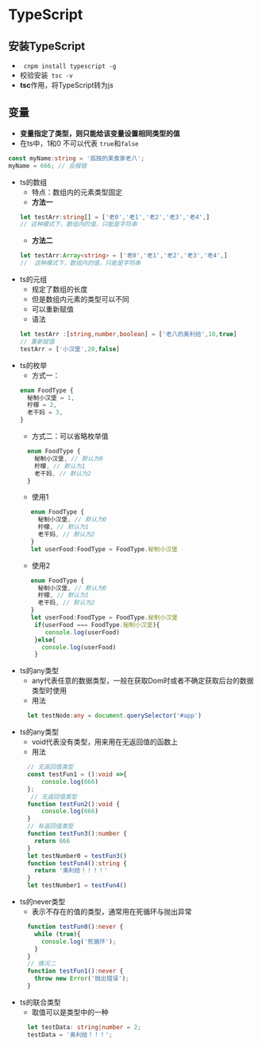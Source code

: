 # TypeScript
## 安装TypeScript
* ` cnpm install typescript -g`
* 校验安装` tsc -v`
* **tsc**作用，将TypeScript转为js

## 变量
* **变量指定了类型，则只能给该变量设置相同类型的值**
* 在ts中，1和0 不可以代表 `true`和`false`
```ts
const myName:string = '孤独的美食家老八';
myName = 666; // 会报错
```
* ts的数组
  * 特点：数组内的元素类型固定
  * **方法一**
  ```typescript
  let testArr:string[] = ['老0','老1','老2','老3','老4',]
  // 这种模式下，数组内的值，只能是字符串
  ```
  * **方法二**
  ```typescript
  let testArr:Array<string> = ['老0','老1','老2','老3','老4',]
  //  这种模式下，数组内的值，只能是字符串
  ```
* ts的元组
  * 规定了数组的长度
  * 但是数组内元素的类型可以不同
  * 可以重新赋值
  * 语法
  ```typescript
  let testArr :[string,number,boolean] = ['老八的奥利给',10,true]
  // 重新赋值
  testArr = ['小汉堡',20,false]
  ```
* ts的枚举
  * 方式一：
  ```typescript
  enum FoodType {
    秘制小汉堡 = 1,
    柠檬 = 2,
    老干妈 = 3,
  }
  ```
   * 方式二：可以省略枚举值
   ```typescript
     enum FoodType {
       秘制小汉堡, // 默认为0
       柠檬, // 默认为1
       老干妈, // 默认为2
     }
   ```
   * 使用1
   ```typescript
      enum FoodType {
        秘制小汉堡, // 默认为0
        柠檬, // 默认为1
        老干妈, // 默认为2
      }
      let userFood:FoodType = FoodType.秘制小汉堡
   ```
     * 使用2
     ```typescript
        enum FoodType {
          秘制小汉堡, // 默认为0
          柠檬, // 默认为1
          老干妈, // 默认为2
        }
        let userFood:FoodType = FoodType.秘制小汉堡
         if(userFood === FoodType.秘制小汉堡){
            console.log(userFood)
         }else{
           console.log(userFood)
         }
     ```
* ts的any类型
  * any代表任意的数据类型，一般在获取Dom时或者不确定获取后台的数据类型时使用
  * 用法
  ```typescript
    let testNode:any = document.querySelector('#app')
  ```
* ts的any类型
  * void代表没有类型，用来用在无返回值的函数上
  * 用法
  ```typescript
    // 无返回值类型
    const testFun1 = ():void =>{
        console.log(666)
    };
     // 无返回值类型
    function testFun2():void {
        console.log(666)
    }
    // 有返回值类型
    function testFun3():number {
      return 666
    }
    let testNumber0 = testFun3()
    function testFun4():string {
      return '奥利给！！！！'
    }
    let testNumber1 = testFun4()
  ```
* ts的never类型
  * 表示不存在的值的类型，通常用在死循环与抛出异常
  ```typescript
    function testFun0():never {
      while (true){
        console.log('死循环');
      } 
    }
    // 情况二
    function testFun1():never {
      throw new Error('抛出错误');
    }
  ```
* ts的联合类型
  * 取值可以是类型中的一种
  ```typescript
    let testData: string|number = 2;
    testData = '奥利给！！！';
  ```